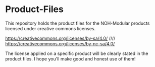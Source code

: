 # Product-Files
This repository holds the product files for the NOH-Modular products licensed under creative commons licenses.
 
 https://creativecommons.org/licenses/by-sa/4.0/   ////   https://creativecommons.org/licenses/by-nc-sa/4.0/
 
 The license applied on a specific product will be clearly stated in the product files. 
 I hope you'll make good and honest use of them!
 
